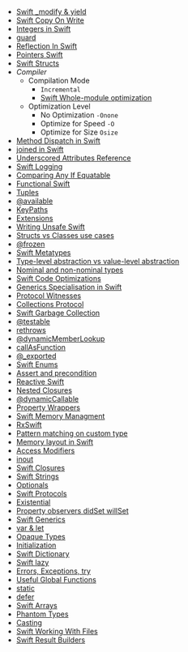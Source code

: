 - [Swift _modify & yield](Swift%20_modify%20&%20yield.md)
- [Swift Copy On Write](Swift%20Copy%20On%20Write.md)
- [Integers in Swift](Swift%20Notes/Integers%20in%20Swift.md)
- [guard](guard.md) 
- [Reflection In Swift](Reflection%20In%20Swift.md)
- [Pointers Swift](Swift%20Notes/Pointers%20Swift.md)
- [Swift Structs](Swift%20Structs.md) 
- *Compiler*
	- Compilation Mode
		-  `Incremental` 
		-  [Swift Whole-module optimization](../../../Swift%20Whole-module%20optimization.md)
	- Optimization Level 
		- No Optimization `-Onone`
		- Optimize for Speed `-O`
		- Optimize for Size `Osize`
- [Method Dispatch in Swift](Method%20Dispatch%20in%20Swift.md)
- [joined in Swift](../../../joined%20in%20Swift.md)
- [Underscored Attributes Reference](Swift%20Notes/Underscored%20Attributes%20Reference.md)
- [Swift Logging](Swift%20Notes/Swift%20Logging.md)
- [Comparing Any If Equatable](Swift%20Notes/Comparing%20Any%20If%20Equatable.md)
- [Functional Swift](Swift%20Notes/Functional%20Swift.md)
- [Tuples](Swift%20Notes/Tuples.md)
- [@available](Swift%20Notes/@available.md)
- [KeyPaths](Swift%20Notes/KeyPaths.md)
- [Extensions](Swift%20Notes/Extensions.md)
- [Writing Unsafe Swift](Swift%20Notes/Writing%20Unsafe%20Swift.md)
- [Structs vs Classes use cases](Swift%20Notes/Structs%20vs%20Classes%20use%20cases.md)
- [@frozen](Swift%20Notes/@frozen.md)
- [Swift Metatypes](Swift%20Notes/Swift%20Metatypes.md)
- [Type-level abstraction vs value-level abstraction](Swift%20Notes/Type-level%20abstraction%20vs%20value-level%20abstraction.md)
- [Nominal and non-nominal types](Swift%20Notes/Nominal%20and%20non-nominal%20types.md)
- [Swift Code Optimizations](Swift%20Notes/Swift%20Code%20Optimizations.md)
- [Generics Specialisation in Swift](Swift%20Notes/Generics%20Specialisation%20in%20Swift.md)
- [Protocol Witnesses](Swift%20Notes/Protocol%20Witnesses.md)
- [Collections Protocol](Swift%20Notes/Collections%20Protocol.md)
- [Swift Garbage Collection](Swift%20Notes/Swift%20Garbage%20Collection.md)
- [@testable](Swift%20Notes/@testable.md)
- [rethrows](Swift%20Notes/rethrows.md)
- [@dynamicMemberLookup](Swift%20Notes/@dynamicMemberLookup.md)
- [callAsFunction](Swift%20Notes/callAsFunction.md)
- [@_exported](Swift%20Notes/@_exported.md)
- [Swift Enums](Swift%20Notes/Swift%20Enums.md)
- [Assert and precondition](Swift%20Notes/Assert%20and%20precondition.md)
- [Reactive Swift](Swift%20Notes/Reactive%20Swift.md)
- [Nested Closures](Swift%20Notes/Nested%20Closures.md)
- [@dynamicCallable](Swift%20Notes/@dynamicCallable.md)
- [Property Wrappers](Swift%20Notes/Property%20Wrappers.md)
- [Swift Memory Managment](Swift%20Notes/Swift%20Memory%20Leaks/Swift%20Memory%20Managment.md)
- [RxSwift](Swift%20Notes/RxSwift.md)
- [Pattern matching on custom type](Swift%20Notes/Pattern%20matching%20on%20custom%20type.md)
- [Memory layout in Swift](Swift%20Notes/Memory%20layout%20in%20Swift.md)
- [Access Modifiers](Swift%20Notes/Access%20Modifiers.md)
- [inout](Swift%20Notes/inout.md)
- [Swift Closures](Swift%20Notes/Swift%20Closures.md)
- [Swift Strings](Swift%20Notes/Swift%20Strings.md)
- [Optionals](Swift%20Notes/Optionals.md)
- [Swift Protocols](Swift%20Notes/Swift%20Protocols.md)
- [Existential](Swift%20Notes/Existential.md)
- [Property observers didSet willSet](Swift%20Notes/Property%20observers%20didSet%20willSet.md)
- [Swift Generics](Swift%20Notes/Swift%20Generics.md)
- [var & let](Swift%20Notes/var%20&%20let.md)
- [Opaque Types](Swift%20Notes/Opaque%20Types.md)
- [Initialization](Swift%20Notes/Initialization.md)
- [Swift Dictionary](Swift%20Notes/Swift%20Dictionary.md)
- [Swift lazy](Swift%20lazy.md)
- [Errors, Exceptions, try](Swift%20Notes/Errors,%20Exceptions,%20try.md)
- [Useful Global Functions](Swift%20Notes/Useful%20Global%20Functions.md)
- [static](Swift%20Notes/static.md)
- [defer](Swift%20Notes/defer.md)
- [Swift Arrays](Swift%20Notes/Swift%20Arrays.md)
- [Phantom Types](Swift%20Notes/Phantom%20Types.md)
- [Casting](Swift%20Notes/Casting.md)
- [Swift Working With Files](../../../Swift%20Working%20With%20Files.md)
- [Swift Result Builders](../../../Swift%20Result%20Builders.md)